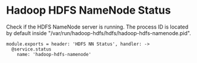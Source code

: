 
# Hadoop HDFS NameNode Status

Check if the HDFS NameNode server is running. The process ID is located by default
inside "/var/run/hadoop-hdfs/hdfs/hadoop-hdfs-namenode.pid".

    module.exports = header: 'HDFS NN Status', handler: ->
      @service.status
        name: 'hadoop-hdfs-namenode'
